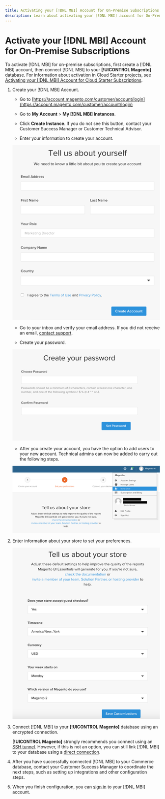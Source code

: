 ```yaml
---
title: Activating your [!DNL MBI] Account for On-Premise Subscriptions
description: Learn about activating your [!DNL MBI] account for On-Premise Subscriptions.
---
```

# Activate your [!DNL MBI] Account for On-Premise Subscriptions

To activate [!DNL MBI] for on-premise subscriptions, first create a [!DNL MBI] account, then connect [!DNL MBI] to your **[!UICONTROL Magento]** database. For information about activation in Cloud Starter projects, see [Activating your [!DNL MBI] Account for Cloud Starter Subscriptions](../getting-started/cloud-activation.md).

1. Create your [!DNL MBI] Account.

    -  Go to [https://account.magento.com/customer/account/login](https://account.magento.com/customer/account/login)

    -  Go to **My Account** > **My [!DNL MBI] Instances**.

    -  Click **Create Instance**. If you do not see this button, contact your Customer Success Manager or Customer Technical Advisor.

    -  Enter your information to create your account.

     ![](../assets/create-account-2.png)

    -  Go to your inbox and verify your email address. If you did not receive an email, [contact support](../getting-started/support.md).

    -  Create your password.

    ![](../assets/create-account-4.png)

    -  After you create your account, you have the option to add users to your new account. Technical admins can now be added to carry out the following steps.

     ![](../assets/create-account-5.png)

1. Enter information about your store to set your preferences.

    ![](../assets/create-account-6.png)

1. Connect [!DNL MBI] to your **[!UICONTROL Magento]** database using an encrypted connection.

   **[!UICONTROL Magento]** strongly recommends you connect using an [SSH tunnel](../data-analyst/importing-data/integrations/mysql-via-ssh-tunnel.md). However, if this is not an option, you can still link [!DNL MBI] to your database using a [direct connection](../data-analyst/importing-data/integrations/mysql-via-a-direct-connection.md).

1. After you have successfully connected [!DNL MBI] to your Commerce database, contact your Customer Success Manager to coordinate the next steps, such as setting up integrations and other configuration steps.

1. When you finish configuration, you can [sign in](../getting-started/sign-in.md) to your [!DNL MBI] account.
